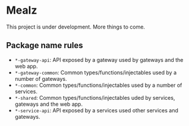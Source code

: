 # Mealz

This project is under development. More things to come.

## Package name rules

- `*-gateway-api`: API exposed by a gateway used by gateways and the web app.
- `*-gateway-common`: Common types/functions/injectables used by a number of gateways.
- `*-common`: Common types/functions/injectables used by a number of services.
- `*-shared`: Common types/functions/injectables uded by services, gateways and the web app.
- `*-service-api`: API exposed by a services used other services and gateways.